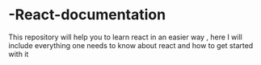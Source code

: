 # -React-documentation
This repository will help you to learn react in an easier way , here I will include everything one needs to know about react and how to get started with it 
